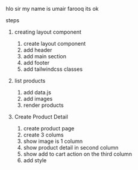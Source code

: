 hlo sir my name is umair farooq
its ok

steps

1. creating layout component

   1. create layout component
   2. add header
   3. add main section
   4. add footer
   5. add tailwindcss classes

2. list products

   1. add data.js
   2. add images
   3. render products

3. Create Product Detail
   1. create product page
   2. create 3 colums
   3. show image is 1 column
   4. show product detail in second column
   5. show add to cart action on the third column
   6. add style
